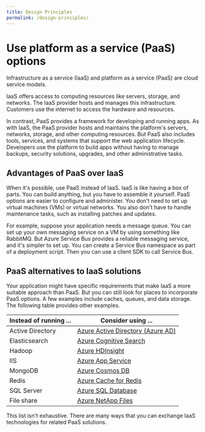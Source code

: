 ```yaml
---
title: Design Principles
permalink: /design-principles/
---
```


# Use platform as a service (PaaS) options

Infrastructure as a service (IaaS) and platform as a service (PaaS) are cloud service models.

IaaS offers access to computing resources like servers, storage, and networks. The IaaS provider hosts and manages this infrastructure. Customers use the internet to access the hardware and resources.

In contrast, PaaS provides a framework for developing and running apps. As with IaaS, the PaaS provider hosts and maintains the platform's servers, networks, storage, and other computing resources. But PaaS also includes tools, services, and systems that support the web application lifecycle. Developers use the platform to build apps without having to manage backups, security solutions, upgrades, and other administrative tasks.

## Advantages of PaaS over IaaS

When it's possible, use PaaS instead of IaaS. IaaS is like having a box of parts. You can build anything, but you have to assemble it yourself. PaaS options are easier to configure and administer. You don't need to set up virtual machines (VMs) or virtual networks. You also don't have to handle maintenance tasks, such as installing patches and updates.

For example, suppose your application needs a message queue. You can set up your own messaging service on a VM by using something like RabbitMQ. But Azure Service Bus provides a reliable messaging service, and it's simpler to set up. You can create a Service Bus namespace as part of a deployment script. Then you can use a client SDK to call Service Bus.

## PaaS alternatives to IaaS solutions

Your application might have specific requirements that make IaaS a more suitable approach than PaaS. But you can still look for places to incorporate PaaS options. A few examples include caches, queues, and data storage. The following table provides other examples.

| Instead of running ... | Consider using ... |
|-----------------------|-------------|
| Active Directory | [Azure Active Directory (Azure AD)](/azure/active-directory/fundamentals/active-directory-whatis) |
| Elasticsearch | [Azure Cognitive Search](/azure/search/search-what-is-azure-search) |
| Hadoop | [Azure HDInsight](/azure/hdinsight/hdinsight-overview) |
| IIS | [Azure App Service](/azure/app-service/overview) |
| MongoDB | [Azure Cosmos DB](/azure/cosmos-db/introduction) |
| Redis | [Azure Cache for Redis](/azure/azure-cache-for-redis/cache-overview) |
| SQL Server | [Azure SQL Database](/azure/sql-database/sql-database-technical-overview) |
| File share | [Azure NetApp Files](/azure/azure-netapp-files/azure-netapp-files-introduction) |

This list isn't exhaustive. There are many ways that you can exchange IaaS technologies for related PaaS solutions.
